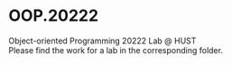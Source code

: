 # OOP.20222

Object-oriented Programming 20222 Lab @ HUST  
Please find the work for a lab in the corresponding folder.
